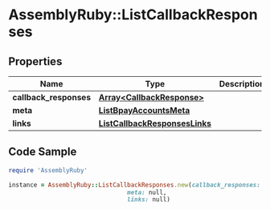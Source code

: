 # AssemblyRuby::ListCallbackResponses

## Properties

Name | Type | Description | Notes
------------ | ------------- | ------------- | -------------
**callback_responses** | [**Array&lt;CallbackResponse&gt;**](CallbackResponse.md) |  | [optional] 
**meta** | [**ListBpayAccountsMeta**](ListBpayAccountsMeta.md) |  | [optional] 
**links** | [**ListCallbackResponsesLinks**](ListCallbackResponsesLinks.md) |  | [optional] 

## Code Sample

```ruby
require 'AssemblyRuby'

instance = AssemblyRuby::ListCallbackResponses.new(callback_responses: null,
                                 meta: null,
                                 links: null)
```


